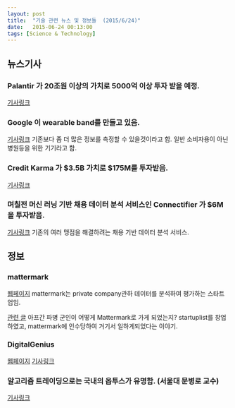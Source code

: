 ```yaml
---
layout: post
title:  "기술 관련 뉴스 및 정보들  (2015/6/24)"
date:   2015-06-24 00:13:00
tags: [Science & Technology]
---
```



## 뉴스기사 

### Palantir 가 20조원 이상의 가치로 5000억 이상 투자 받을 예정.
[기사링크](http://www.buzzfeed.com/williamalden/palantir-valued-at-20-billion-in-new-funding-round)


### Google 이 wearable band를 만들고 있음.
[기사링크](http://www.bloomberg.com/news/articles/2015-06-23/google-developing-health-tracking-wristband-for-health-research)
기존보다 좀 더 많은 정보를 측정할 수 있을것이라고 함. 일반 소비자용이 아닌 병원등을 위한 기기라고 함.


### Credit Karma 가  $3.5B 가치로 $175M를 투자받음.
[기사링크](http://techcrunch.com/2015/06/23/credit-karma-has-raised-175m-on-a-valuation-of-3-5b)

### 며칠전 머신 러닝 기반 채용 데이터 분석 서비스인 Connectifier 가 $6M을 투자받음.
[기사링크](http://techcrunch.com/2015/06/16/ex-googlers-raise-6m-for-connectifier-an-ai-approach-to-recruitment-search/)
기존의 여러 맹점을 해결하려는 채용 기반 데이터 분석 서비스.


## 정보


### mattermark
[웹페이지](http://mattermark.com/)
mattermark는 private company관하 데이터를 분석하여 평가하는 스타트업임.

[관련 글](https://medium.com/@thenickfrost/a-journey-from-my-tent-in-afghanistan-to-silicon-valley-94e17b214ac2)
아프간 파병 군인이 어떻게 Mattermark로 가게 되었는지? startuplist를 창업하였고, mattermark에 인수당하여 거기서 일하게되었다는 이야기.


### DigitalGenius
[웹페이지](http://digitalgenius.com/platform/)
[기사링크](http://techcrunch.com/2015/06/22/former-battlefield-finalist-digitalgenius-scores-3m-in-first-funding-foray/)


### 알고리즘 트레이딩으로는 국내의 옵투스가 유명함. (서울대 문병로 교수)
[기사링크](http://www.thebell.co.kr/front/free/contents/news/article_view.asp?key=201411120100021670001379)
